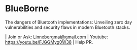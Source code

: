 # BlueBorne
The   dangers   of   Bluetooth   implementations:   Unveiling   zero   day vulnerabilities   and   security   flaws   in   modern   Bluetooth   stacks.

| Join or Ask: Linnebergmai@gmail.com
| Youtube: https://youtu.be/FJGGMyg0W38
| Help PR.
